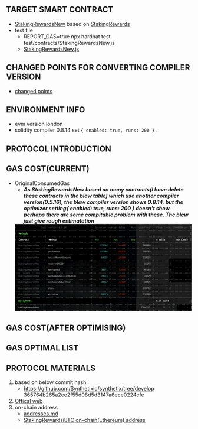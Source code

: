## TARGET SMART CONTRACT
*  [StakingRewardsNew](contracts/StakingRewardsNew.sol) based on [StakingRewards](contracts/StakingRewards.sol)
*  test file
    * REPORT_GAS=true npx hardhat test test/contracts/StakingRewardsNew.js
    * [StakingRewardsNew.js](test/contracts/StakingRewardsNew.js)
## CHANGED POINTS FOR CONVERTING COMPILER VERSION 
* [changed points](./AdjustCompilerVersion.md) 

## ENVIRONMENT INFO
* evm version london
* solidity compiler 0.8.14 set `{ enabled: true, runs: 200 }.`


## PROTOCOL INTRODUCTION

## GAS COST(CURRENT)
- OriginalConsumedGas
  * ***As StakingRewardsNew based on many contracts(I have delete these contracts in the blew table) which use another compiler version(0.5.16), the blew compiler version shows 0.8.14, but the optimizer setting{ enabled: true, runs: 200 } doesn't show.  perhaps there are some compitable problem with these. The blew just give rough estimatation***
  <img src="OriginalConsumedGas.png" alt="external_result" width="1000"/>


## GAS COST(AFTER OPTIMISING)




## GAS OPTIMAL LIST











## PROTOCOL MATERIALS

1. based on below commit hash: 
    * https://github.com/Synthetixio/synthetix/tree/develop 365764b265a2ee2f55d08d5d3147a6ece0224cfe
2. [Offical web](https://synthetix.io/)
3. on-chain address 
    * [addresses.md](https://github.com/Synthetixio/synthetix-docs/blob/master/content/addresses.md)
    * [StakingRewardsiBTC on-chain(Ethereum) address]( https://etherscan.io/address/0x167009dcDA2e49930a71712D956f02cc980DcC1b#code) 

